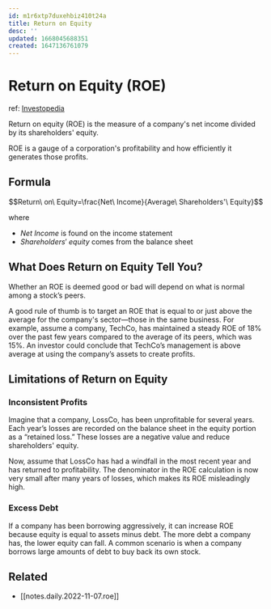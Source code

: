 ```yaml
---
id: m1r6xtp7duxehbiz410t24a
title: Return on Equity
desc: ''
updated: 1668045688351
created: 1647136761079
---
```

# Return on Equity (ROE)
ref: [Investopedia](https://www.investopedia.com/terms/r/returnonequity.asp)

Return on equity (ROE) is the measure of a company's net income divided by its shareholders' equity.

ROE is a gauge of a corporation's profitability and how efficiently it generates those profits.

## Formula

$$Return\ on\ Equity=\frac{Net\ Income}{Average\ Shareholders'\ Equity}$$

where
- $Net\ Income$ is found on the income statement
- $Shareholders'\ equity$ comes from the balance sheet

## What Does Return on Equity Tell You?

Whether an ROE is deemed good or bad will depend on what is normal among a stock’s peers.

A good rule of thumb is to target an ROE that is equal to or just above the average for the company's sector—those in the same business. For example, assume a company, TechCo, has maintained a steady ROE of 18% over the past few years compared to the average of its peers, which was 15%. An investor could conclude that TechCo’s management is above average at using the company’s assets to create profits.

## Limitations of Return on Equity

### Inconsistent Profits

Imagine that a company, LossCo, has been unprofitable for several years. Each year’s losses are recorded on the balance sheet in the equity portion as a “retained loss.” These losses are a negative value and reduce shareholders' equity.

Now, assume that LossCo has had a windfall in the most recent year and has returned to profitability. The denominator in the ROE calculation is now very small after many years of losses, which makes its ROE misleadingly high.

### Excess Debt

If a company has been borrowing aggressively, it can increase ROE because equity is equal to assets minus debt. The more debt a company has, the lower equity can fall. A common scenario is when a company borrows large amounts of debt to buy back its own stock.

## Related

- [[notes.daily.2022-11-07.roe]]